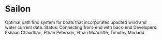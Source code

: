 # Sailon
Optimal path find system for boats that incorporates upadted wind and water current data.
Status: Connecting front-end with back-end
Developers: Eshaan Chaudhari, Ethan Peterson, Ethan McAuliffe, Timothy Morland
